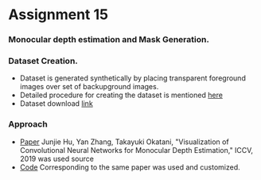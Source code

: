 # Assignment 15

### Monocular depth estimation and Mask Generation.

### Dataset Creation.
- Dataset is generated synthetically by placing transparent foreground images over set of backupground images.
- Detailed procedure for creating the dataset is mentioned [here](https://github.com/deepakgowtham/EVA4/blob/master/Week14/Readme.md)
- Dataset download [link](https://drive.google.com/open?id=1aXOUCyBZn8fL2mL037g7TvYvuTsj7rfg)

### Approach 
- [Paper](http://openaccess.thecvf.com/content_ICCV_2019/papers/Hu_Visualization_of_Convolutional_Neural_Networks_for_Monocular_Depth_Estimation_ICCV_2019_paper.pdf) Junjie Hu, Yan Zhang, Takayuki Okatani, "Visualization of Convolutional Neural Networks for Monocular Depth Estimation," ICCV, 2019 was used source
- [Code](https://github.com/JunjH/Visualizing-CNNs-for-monocular-depth-estimation) Corresponding to the same paper was used and customized.


